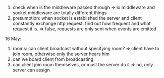 1) check when is the middleware passed through => io middleware and socket middleware are totally different things
2) presumption: when socket is established the server and client constantly exchange http request. find out how frequent and what request it is. => false, requests are only sent when events are emitted

16 May:
1) rooms: can client broadcast without specifying room?  => client have to join room, otherwise only the server hears him
2) can we board client from broadcasting
3) can client join room themselves, or must the server do it => no, only server can assign